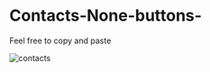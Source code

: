 # Contacts-None-buttons-

Feel free to copy and paste

![contacts](https://user-images.githubusercontent.com/124491961/227800322-d1bd4324-0d9f-444b-9274-04120bf62149.gif)

